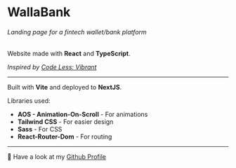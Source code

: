 # WallaBank

###### Landing page for a fintech wallet/bank platform

Website made with **React** and **TypeScript**.

_Inspired by [Code Less: Vibrant](https://vibrant.framer.website/)_

---

Built with **Vite** and deployed to **NextJS**.

Libraries used:

- **AOS - Animation-On-Scroll** - For animations
- **Tailwind CSS** - For easier design
- **Sass** - For CSS
- **React-Router-Dom** - For routing

---

🚀 Have a look at my [Github Profile](https://github.com/diogoagostinho)
